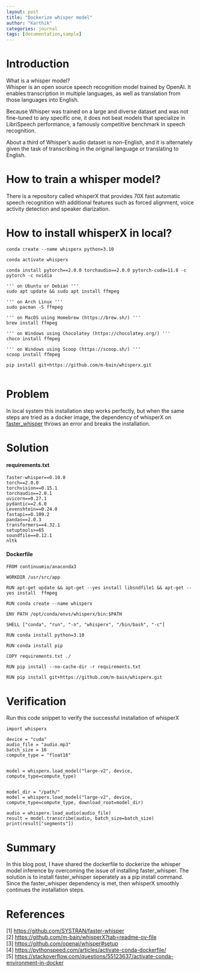 ```yaml
---
layout: post
title: "Dockerize whisper model"
author: "Karthik"
categories: journal
tags: [documentation,sample]
---
```




# Introduction
What is a whisper model?
<br>
Whisper is an open source speech recognition model trained by OpenAI. It enables transcription in multiple languages, as well as translation from those languages into English. 

Because Whisper was trained on a large and diverse dataset and was not fine-tuned to any specific one, it does not beat models that specialize in LibriSpeech performance, a famously competitive benchmark in speech recognition.

About a third of Whisper’s audio dataset is non-English, and it is alternately given the task of transcribing in the original language or translating to English. 

# How to train a whisper model?
There is a repository called whisperX that provides 70X fast automatic speech recognition with additional features such as forced alignment, voice activity detection and speaker diarization.  

# How to install whisperX in local?
```
conda create --name whisperx python=3.10

conda activate whisperx

conda install pytorch==2.0.0 torchaudio==2.0.0 pytorch-cuda=11.8 -c pytorch -c nvidia

''' on Ubuntu or Debian ''' 
sudo apt update && sudo apt install ffmpeg

''' on Arch Linux '''
sudo pacman -S ffmpeg

''' on MacOS using Homebrew (https://brew.sh/) '''
brew install ffmpeg

''' on Windows using Chocolatey (https://chocolatey.org/) '''
choco install ffmpeg

''' on Windows using Scoop (https://scoop.sh/) '''
scoop install ffmpeg

pip install git+https://github.com/m-bain/whisperx.git


```
# Problem

In local system this installation step works perfectly, but when the same steps are tried as a docker image, the dependency of whisperX on [faster_whisper](https://github.com/SYSTRAN/faster-whisper) throws an error and breaks the installation.  



# Solution
#### requirements.txt

```
faster-whisper==0.10.0
torch==2.0.0 
torchvision==0.15.1 
torchaudio==2.0.1
uvicorn==0.27.1
pydantic==2.6.0
Levenshtein==0.24.0
fastapi==0.109.2
pandas==2.0.3
transformers==4.32.1
setuptools>=65
soundfile==0.12.1
nltk
```

#### Dockerfile

```
FROM continuumio/anaconda3

WORKDIR /usr/src/app

RUN apt-get update && apt-get --yes install libsndfile1 && apt-get --yes install  ffmpeg

RUN conda create --name whisperx

ENV PATH /opt/conda/envs/whisperx/bin:$PATH

SHELL ["conda", "run", "-n", "whisperx", "/bin/bash", "-c"]

RUN conda install python=3.10

RUN conda install pip

COPY requirements.txt ./

RUN pip install --no-cache-dir -r requirements.txt

RUN pip install git+https://github.com/m-bain/whisperx.git
```



# Verification

Run this code snippet to verify the successful installation of whisperX

```
import whisperx

device = "cuda" 
audio_file = "audio.mp3"
batch_size = 16 
compute_type = "float16" 


model = whisperx.load_model("large-v2", device, compute_type=compute_type)


model_dir = "/path/"
model = whisperx.load_model("large-v2", device, compute_type=compute_type, download_root=model_dir)

audio = whisperx.load_audio(audio_file)
result = model.transcribe(audio, batch_size=batch_size)
print(result["segments"])

```


# Summary
In this blog post, I have shared the dockerfile to dockerize the whisper model inference by overcoming the issue of installing faster_whisper.  The solution is to install faster_whisper seperately as a pip install command. Since the faster_whisper dependency is met, then whisperX smoothly continues the installation steps. 



# References

[1] https://github.com/SYSTRAN/faster-whisper 
<br>
[2] https://github.com/m-bain/whisperX?tab=readme-ov-file
<br>
[3] https://github.com/openai/whisper#setup
<br>
[4] https://pythonspeed.com/articles/activate-conda-dockerfile/
<br>
[5] https://stackoverflow.com/questions/55123637/activate-conda-environment-in-docker
<br>
